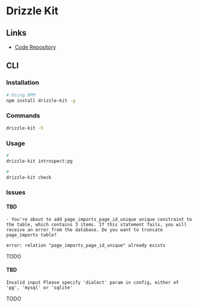 # Drizzle Kit

## Links

- [Code Repository](https://github.com/drizzle-team/drizzle-kit-mirror)

## CLI

### Installation

```sh
# Using NPM
npm install drizzle-kit -g
```

### Commands

```sh
drizzle-kit -h
```

### Usage

```sh
#
drizzle-kit introspect:pg

#
drizzle-kit check
```

### Issues

#### TBD

```log
· You're about to add page_imports_page_id_unique unique constraint to the table, which contains 3 items. If this statement fails, you will receive an error from the database. Do you want to truncate page_imports table?

error: relation "page_imports_page_id_unique" already exists
```

<!--
https://www.answeroverflow.com/m/1195082897359642765
-->

TODO

#### TBD

```log
Invalid input Please specify 'dialect' param in config, either of 'pg', 'mysql' or 'sqlite'
```

<!--
https://github.com/drizzle-team/drizzle-orm/discussions/2203
https://github.com/drizzle-team/drizzle-kit-mirror/issues/392
-->

TODO

<!--
( cd ./packages/db; npx drizzle-kit push )
-->
